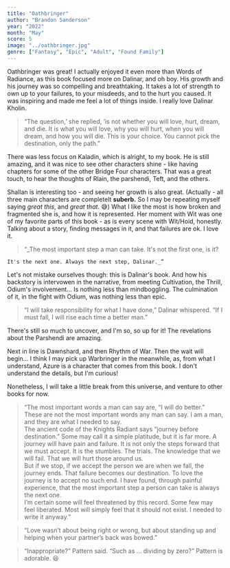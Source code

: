 ```yaml
---
title: "Oathbringer"
author: "Brandon Sanderson"
year: "2022"
month: "May"
score: 5
image: "../oathbringer.jpg"
genre: ["Fantasy", "Epic", "Adult", "Found Family"]
---
```


Oathbringer was great! I actually enjoyed it even more than Words of Radiance, as this book focused more on Dalinar, and oh boy. His growth and his journey was so compelling and breathtaking. It takes a lot of strength to own up to your failures, to your misdeeds, and to the hurt you caused. It was inspiring and made me feel a lot of things inside.
I really love Dalinar Kholin.

> “The question,’ she replied, ‘is not whether you will love, hurt, dream, and die. It is what you will love, why you will hurt, when you will dream, and how you will die. This is your choice. You cannot pick the destination, only the path.”

There was less focus on Kaladin, which is alright, to my book. He is still amazing, and it was nice to see other characters shine - like having chapters for some of the other Bridge Four characters. That was a great touch, to hear the thoughts of Rlain, the parshendi, Teft, and the others.

Shallan is interesting too - and seeing her growth is also great. (Actually - all three main characters are completelt **suberb.** So I may be repeating myself saying _great this_, and _great that_. 😅) What I like the most is how broken and fragmented she is, and how it is represented. Her moment with Wit was one of my favorite parts of this book - as is every scene with Wit/Hoid, honestly. Talking about a story, finding messages in it, and that failures are ok. I love it.

> “\_The most important step a man can take. It's not the first one, is it?

    It's the next one. Always the next step, Dalinar._”

Let's not mistake ourselves though: this is Dalinar's book. And how his backstory is intervowen in the narrative, from meeting Cultivation, the Thrill, Odium's involvement... Is nothing less than mindboggling. The culmination of it, in the fight with Odium, was nothing less than epic.

> “I will take responsibility for what I have done,” Dalinar whispered. “If I must fall, I will rise each time a better man.”

There's still so much to uncover, and I'm so, so up for it! The revelations about the Parshendi are amazing.

Next in line is Dawnshard, and then Rhythm of War. Then the wait will begin... I think I may pick up Warbringer in the meanwhile, as, from what I understand, Azure is a character that comes from this book. I don't understand the details, but I'm curious!

Nonetheless, I will take a little break from this universe, and venture to other books for now.

> “The most important words a man can say are, “I will do better.” These are not the most important words any man can say. I am a man, and they are what I needed to say.  
> The ancient code of the Knights Radiant says “journey before destination.” Some may call it a simple platitude, but it is far more. A journey will have pain and failure. It is not only the steps forward that we must accept. It is the stumbles. The trials. The knowledge that we will fail. That we will hurt those around us.  
> But if we stop, if we accept the person we are when we fall, the journey ends. That failure becomes our destination. To love the journey is to accept no such end. I have found, through painful experience, that the most important step a person can take is always the next one.  
> I’m certain some will feel threatened by this record. Some few may feel liberated. Most will simply feel that it should not exist. I needed to write it anyway.”

> “Love wasn’t about being right or wrong, but about standing up and helping when your partner’s back was bowed.”

> “Inappropriate?” Pattern said. “Such as … dividing by zero?”
> Pattern is adorable. 😆
